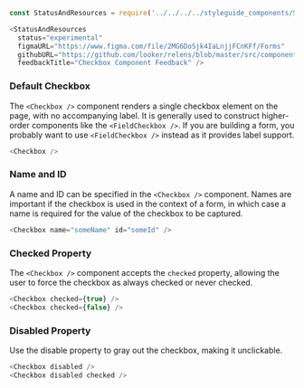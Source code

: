 ```js noeditor
const StatusAndResources = require('../../../../styleguide_components/StatusAndResources').StatusAndResources;

<StatusAndResources
  status="experimental"
  figmaURL="https://www.figma.com/file/2MG6DoSjk4IaLnjjFCnKFf/Forms"
  githubURL="https://github.com/looker/relens/blob/master/src/components/Form/Inputs/Checkbox.tsx"
  feedbackTitle="Checkbox Component Feedback" />
```

### Default Checkbox

The `<Checkbox />` component renders a single checkbox element on the page, with no accompanying label. It is generally used to construct higher-order components like the `<FieldCheckbox />`. If you are building a form, you probably want to use `<FieldCheckbox />` instead as it provides label support.

```js
<Checkbox />
```

### Name and ID

A name and ID can be specified in the `<Checkbox />` component. Names are important if the checkbox is used in the context of a form, in which case a name is required for the value of the checkbox to be captured.

```js
<Checkbox name="someName" id="someId" />
```

### Checked Property

The `<Checkbox />` component accepts the `checked` property, allowing the user to force the checkbox as always checked or never checked.

```js
<Checkbox checked={true} />
<Checkbox checked={false} />
```

### Disabled Property

Use the disable property to gray out the checkbox, making it unclickable.

```js
<Checkbox disabled />
<Checkbox disabled checked />
```
